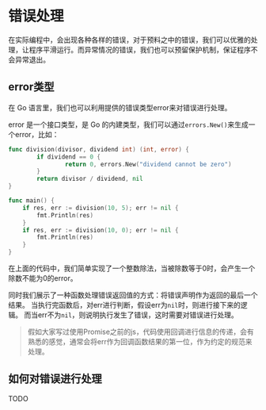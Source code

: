 # 错误处理

在实际编程中，会出现各种各样的错误，对于预料之中的错误，我们可以优雅的处理，让程序平滑运行。而异常情况的错误，我们也可以预留保护机制，保证程序不会异常退出。

## error类型

在 Go 语言里，我们也可以利用提供的错误类型error来对错误进行处理。

error 是一个接口类型，是 Go 的内建类型，我们可以通过`errors.New()`来生成一个error，比如：

```Go
func division(divisor, dividend int) (int, error) {
        if dividend == 0 {
                return 0, errors.New("dividend cannot be zero")
        }
        return divisor / dividend, nil
}

func main() {
	if res, err := division(10, 5); err != nil {
		fmt.Println(res)
	}
	if res, err := division(10, 0); err != nil {
		fmt.Println(res)
	}
}
```

在上面的代码中，我们简单实现了一个整数除法，当被除数等于0时，会产生一个除数不能为0的error。

同时我们展示了一种函数处理错误返回值的方式：将错误声明作为返回的最后一个结果。
当执行完函数后，对err进行判断，假设err为`nil`时，则进行接下来的逻辑。
而当err不为`nil`，则说明执行发生了错误，这时需要对错误进行处理。

> 假如大家写过使用Promise之前的js，代码使用回调进行信息的传递，会有熟悉的感觉，通常会将err作为回调函数结果的第一位，作为约定的规范来处理。

## 如何对错误进行处理

TODO
